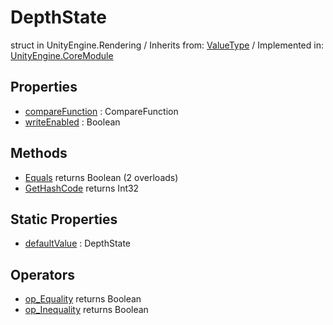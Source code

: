 # DepthState
struct in UnityEngine.Rendering
 / Inherits from: <a href="https://docs.unity3d.com/6000.0/Documentation/ScriptReference/ValueType.html">ValueType</a> / Implemented in: <a href="https://docs.unity3d.com/6000.0/Documentation/ScriptReference/UnityEngine.CoreModule.html">UnityEngine.CoreModule</a>
## Properties
- <a href="https://docs.unity3d.com/6000.0/Documentation/ScriptReference/DepthState-compareFunction.html">compareFunction</a> : CompareFunction
- <a href="https://docs.unity3d.com/6000.0/Documentation/ScriptReference/DepthState-writeEnabled.html">writeEnabled</a> : Boolean
## Methods
- <a href="https://docs.unity3d.com/6000.0/Documentation/ScriptReference/DepthState.Equals.html">Equals</a> returns Boolean (2 overloads)
- <a href="https://docs.unity3d.com/6000.0/Documentation/ScriptReference/DepthState.GetHashCode.html">GetHashCode</a> returns Int32
## Static Properties
- <a href="https://docs.unity3d.com/6000.0/Documentation/ScriptReference/DepthState-defaultValue.html">defaultValue</a> : DepthState
## Operators
- <a href="https://docs.unity3d.com/6000.0/Documentation/ScriptReference/DepthState.op_Equality.html">op_Equality</a> returns Boolean
- <a href="https://docs.unity3d.com/6000.0/Documentation/ScriptReference/DepthState.op_Inequality.html">op_Inequality</a> returns Boolean

